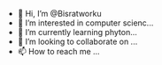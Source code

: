 - 👋 Hi, I’m @Bisratworku
- 👀 I’m interested in computer scienc...
- 🌱 I’m currently learning phyton...
- 💞️ I’m looking to collaborate on ...
- 📫 How to reach me ...

<!---
Bisratworku/Bisratworku is a ✨ special ✨ repository because its `README.md` (this file) appears on your GitHub profile.
You can click the Preview link to take a look at your changes.
--->
